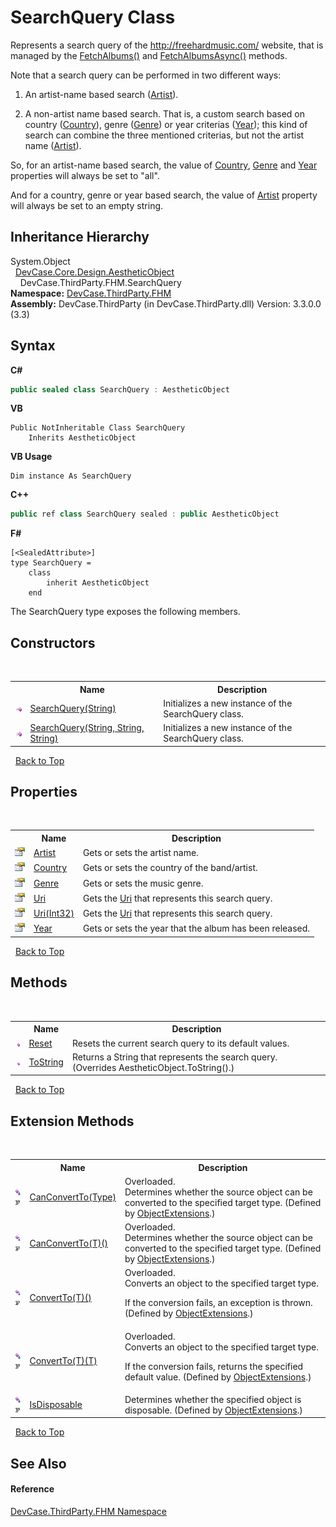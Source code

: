 # SearchQuery Class
 

Represents a search query of the http://freehardmusic.com/ website, that is managed by the <a href="M_DevCase_ThirdParty_FHM_Crawler_FetchAlbums">FetchAlbums()</a> and <a href="M_DevCase_ThirdParty_FHM_Crawler_FetchAlbumsAsync">FetchAlbumsAsync()</a> methods. 

 Note that a search query can be performed in two different ways: 

 1. An artist-name based search (<a href="P_DevCase_ThirdParty_FHM_SearchQuery_Artist">Artist</a>). 

 2. A non-artist name based search. That is, a custom search based on country (<a href="P_DevCase_ThirdParty_FHM_SearchQuery_Country">Country</a>), genre (<a href="P_DevCase_ThirdParty_FHM_SearchQuery_Genre">Genre</a>) or year criterias (<a href="P_DevCase_ThirdParty_FHM_SearchQuery_Year">Year</a>); this kind of search can combine the three mentioned criterias, but not the artist name (<a href="P_DevCase_ThirdParty_FHM_SearchQuery_Artist">Artist</a>). 



 So, for an artist-name based search, the value of <a href="P_DevCase_ThirdParty_FHM_SearchQuery_Country">Country</a>, <a href="P_DevCase_ThirdParty_FHM_SearchQuery_Genre">Genre</a> and <a href="P_DevCase_ThirdParty_FHM_SearchQuery_Year">Year</a> properties will always be set to "all". 



 And for a country, genre or year based search, the value of <a href="P_DevCase_ThirdParty_FHM_SearchQuery_Artist">Artist</a> property will always be set to an empty string.


## Inheritance Hierarchy
System.Object<br />&nbsp;&nbsp;<a href="T_DevCase_Core_Design_AestheticObject">DevCase.Core.Design.AestheticObject</a><br />&nbsp;&nbsp;&nbsp;&nbsp;DevCase.ThirdParty.FHM.SearchQuery<br />
**Namespace:**&nbsp;<a href="N_DevCase_ThirdParty_FHM">DevCase.ThirdParty.FHM</a><br />**Assembly:**&nbsp;DevCase.ThirdParty (in DevCase.ThirdParty.dll) Version: 3.3.0.0 (3.3)

## Syntax

**C#**<br />
``` C#
public sealed class SearchQuery : AestheticObject
```

**VB**<br />
``` VB
Public NotInheritable Class SearchQuery
	Inherits AestheticObject
```

**VB Usage**<br />
``` VB Usage
Dim instance As SearchQuery
```

**C++**<br />
``` C++
public ref class SearchQuery sealed : public AestheticObject
```

**F#**<br />
``` F#
[<SealedAttribute>]
type SearchQuery =  
    class
        inherit AestheticObject
    end
```

The SearchQuery type exposes the following members.


## Constructors
&nbsp;<table><tr><th></th><th>Name</th><th>Description</th></tr><tr><td>![Public method](media/pubmethod.gif "Public method")</td><td><a href="M_DevCase_ThirdParty_FHM_SearchQuery__ctor">SearchQuery(String)</a></td><td>
Initializes a new instance of the SearchQuery class.</td></tr><tr><td>![Public method](media/pubmethod.gif "Public method")</td><td><a href="M_DevCase_ThirdParty_FHM_SearchQuery__ctor_1">SearchQuery(String, String, String)</a></td><td>
Initializes a new instance of the SearchQuery class.</td></tr></table>&nbsp;
<a href="#searchquery-class">Back to Top</a>

## Properties
&nbsp;<table><tr><th></th><th>Name</th><th>Description</th></tr><tr><td>![Public property](media/pubproperty.gif "Public property")</td><td><a href="P_DevCase_ThirdParty_FHM_SearchQuery_Artist">Artist</a></td><td>
Gets or sets the artist name.</td></tr><tr><td>![Public property](media/pubproperty.gif "Public property")</td><td><a href="P_DevCase_ThirdParty_FHM_SearchQuery_Country">Country</a></td><td>
Gets or sets the country of the band/artist.</td></tr><tr><td>![Public property](media/pubproperty.gif "Public property")</td><td><a href="P_DevCase_ThirdParty_FHM_SearchQuery_Genre">Genre</a></td><td>
Gets or sets the music genre.</td></tr><tr><td>![Public property](media/pubproperty.gif "Public property")</td><td><a href="P_DevCase_ThirdParty_FHM_SearchQuery_Uri">Uri</a></td><td>
Gets the <a href="P_DevCase_ThirdParty_FHM_SearchQuery_Uri">Uri</a> that represents this search query.</td></tr><tr><td>![Public property](media/pubproperty.gif "Public property")</td><td><a href="P_DevCase_ThirdParty_FHM_SearchQuery_Uri_1">Uri(Int32)</a></td><td>
Gets the <a href="P_DevCase_ThirdParty_FHM_SearchQuery_Uri">Uri</a> that represents this search query.</td></tr><tr><td>![Public property](media/pubproperty.gif "Public property")</td><td><a href="P_DevCase_ThirdParty_FHM_SearchQuery_Year">Year</a></td><td>
Gets or sets the year that the album has been released.</td></tr></table>&nbsp;
<a href="#searchquery-class">Back to Top</a>

## Methods
&nbsp;<table><tr><th></th><th>Name</th><th>Description</th></tr><tr><td>![Public method](media/pubmethod.gif "Public method")</td><td><a href="M_DevCase_ThirdParty_FHM_SearchQuery_Reset">Reset</a></td><td>
Resets the current search query to its default values.</td></tr><tr><td>![Public method](media/pubmethod.gif "Public method")</td><td><a href="M_DevCase_ThirdParty_FHM_SearchQuery_ToString">ToString</a></td><td>
Returns a String that represents the search query.
 (Overrides AestheticObject.ToString().)</td></tr></table>&nbsp;
<a href="#searchquery-class">Back to Top</a>

## Extension Methods
&nbsp;<table><tr><th></th><th>Name</th><th>Description</th></tr><tr><td>![Public Extension Method](media/pubextension.gif "Public Extension Method")![Code example](media/CodeExample.png "Code example")</td><td><a href="M_DevCase_Core_Extensions_Object_ObjectExtensions_CanConvertTo">CanConvertTo(Type)</a></td><td>Overloaded.  
Determines whether the source object can be converted to the specified target type.
 (Defined by <a href="T_DevCase_Core_Extensions_Object_ObjectExtensions">ObjectExtensions</a>.)</td></tr><tr><td>![Public Extension Method](media/pubextension.gif "Public Extension Method")![Code example](media/CodeExample.png "Code example")</td><td><a href="M_DevCase_Core_Extensions_Object_ObjectExtensions_CanConvertTo__1">CanConvertTo(T)()</a></td><td>Overloaded.  
Determines whether the source object can be converted to the specified target type.
 (Defined by <a href="T_DevCase_Core_Extensions_Object_ObjectExtensions">ObjectExtensions</a>.)</td></tr><tr><td>![Public Extension Method](media/pubextension.gif "Public Extension Method")![Code example](media/CodeExample.png "Code example")</td><td><a href="M_DevCase_Core_Extensions_Object_ObjectExtensions_ConvertTo__1">ConvertTo(T)()</a></td><td>Overloaded.  
Converts an object to the specified target type. 

 If the conversion fails, an exception is thrown.
 (Defined by <a href="T_DevCase_Core_Extensions_Object_ObjectExtensions">ObjectExtensions</a>.)</td></tr><tr><td>![Public Extension Method](media/pubextension.gif "Public Extension Method")![Code example](media/CodeExample.png "Code example")</td><td><a href="M_DevCase_Core_Extensions_Object_ObjectExtensions_ConvertTo__1_1">ConvertTo(T)(T)</a></td><td>Overloaded.  
Converts an object to the specified target type. 

 If the conversion fails, returns the specified default value.
 (Defined by <a href="T_DevCase_Core_Extensions_Object_ObjectExtensions">ObjectExtensions</a>.)</td></tr><tr><td>![Public Extension Method](media/pubextension.gif "Public Extension Method")![Code example](media/CodeExample.png "Code example")</td><td><a href="M_DevCase_Core_Extensions_Object_ObjectExtensions_IsDisposable">IsDisposable</a></td><td>
Determines whether the specified object is disposable.
 (Defined by <a href="T_DevCase_Core_Extensions_Object_ObjectExtensions">ObjectExtensions</a>.)</td></tr></table>&nbsp;
<a href="#searchquery-class">Back to Top</a>

## See Also


#### Reference
<a href="N_DevCase_ThirdParty_FHM">DevCase.ThirdParty.FHM Namespace</a><br />